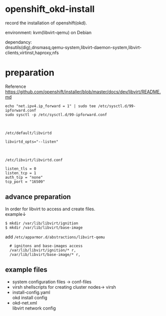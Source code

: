 # openshift_okd-install
record the installation of openshift(okd).<br>

environment: kvm(libvirt-qemu) on Debian<br>

dependancy:<br>
dnsutils(dig),dnsmasq,qemu-system,libvirt-daemon-system,libvirt-clients,virtinst,haproxy,nfs

# preparation
Reference https://github.com/openshift/installer/blob/master/docs/dev/libvirt/README.md
```
echo "net.ipv4.ip_forward = 1" | sudo tee /etc/sysctl.d/99-ipforward.conf
sudo sysctl -p /etc/sysctl.d/99-ipforward.conf
```
<br>

``/etc/default/libvirtd``

```
libvirtd_opts="--listen"
```

<br>

``/etc/libvirt/libvirtd.conf``

```
listen_tls = 0
listen_tcp = 1
auth_tcp = "none"
tcp_port = "16509"
```

## advance preparation
In order for libvirt to access and create files.<br>
example↓
```
$ mkdir /var/lib/libvirt/ignition
$ mkdir /var/lib/libvirt/base-image
```

add 
``/etc/apparmor.d/abstractions/libvirt-qemu``

```
  # ignitons and base-images access
  /var/lib/libvirt/ignition/* r,
  /var/lib/libvirt/base-image/* r,

```


## example files
- system configuration files -> conf-files
- virsh shellscripts for creating cluster nodes-> virsh
- install-config.yaml<br>
okd install config 
- okd-net.xml<br>
libvirt network config
